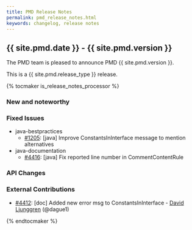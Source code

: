 ```yaml
---
title: PMD Release Notes
permalink: pmd_release_notes.html
keywords: changelog, release notes
---
```


<!-- NOTE: THESE RELEASE NOTES ARE THOSE FROM MASTER -->
<!-- They were copied to avoid merge conflicts when merging back master -->
<!-- the 7_0_0_release_notes.md is the page to be used when adding new 7.0.0 changes -->


## {{ site.pmd.date }} - {{ site.pmd.version }}

The PMD team is pleased to announce PMD {{ site.pmd.version }}.

This is a {{ site.pmd.release_type }} release.

{% tocmaker is_release_notes_processor %}

### New and noteworthy

### Fixed Issues
* java-bestpractices
  * [#1205](https://github.com/pmd/pmd/issues/1205): \[java] Improve ConstantsInInterface message to mention alternatives
* java-documentation
  * [#4416](https://github.com/pmd/pmd/pull/4416): \[java] Fix reported line number in CommentContentRule

### API Changes

### External Contributions
* [#4412](https://github.com/pmd/pmd/pull/4412): \[doc] Added new error msg to ConstantsInInterface - [David Ljunggren](https://github.com/dague1) (@dague1)

{% endtocmaker %}

